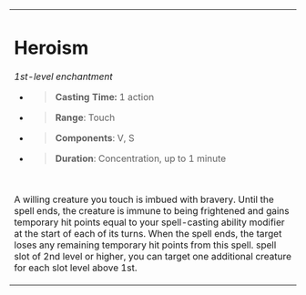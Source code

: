 <table><tbody><tr class="odd"><td><h1 id="heroism"><strong>Heroism</strong></h1><p><em>1st-level enchantment</em></p><ul><li><blockquote><p><strong>Casting Time:</strong> 1 action</p></blockquote></li><li><blockquote><p><strong>Range</strong>: Touch</p></blockquote></li><li><blockquote><p><strong>Components</strong>: V, S</p></blockquote></li><li><blockquote><p><strong>Duration</strong>: Concentration, up to 1 minute</p></blockquote></li></ul><p> </p><p>A willing creature you touch is imbued with bravery. Until the spell ends, the creature is immune to being frightened and gains temporary hit points equal to your spell-casting ability modifier at the start of each of its turns. When the spell ends, the target loses any remaining temporary hit points from this spell. spell slot of 2nd level or higher, you can target one additional creature for each slot level above 1st.</p></td></tr></tbody></table>